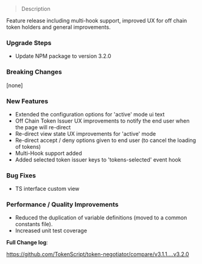 > Description

Feature release including multi-hook support, improved UX for off chain token holders and general improvements.

### Upgrade Steps

- Update NPM package to version 3.2.0

### Breaking Changes

[none]

### New Features

- Extended the configuration options for 'active' mode ui text
- Off Chain Token Issuer UX improvements to notify the end user when the page will re-direct
- Re-direct view state UX improvements for 'active' mode
- Re-direct accept / deny options given to end user (to cancel the loading of tokens)
- Multi-Hook support added
- Added selected token issuer keys to 'tokens-selected' event hook

### Bug Fixes

- TS interface custom view

### Performance / Quality Improvements 

- Reduced the duplication of variable definitions (moved to a common constants file).
- Increased unit test coverage

**Full Change log**:

https://github.com/TokenScript/token-negotiator/compare/v3.1.1....v3.2.0
